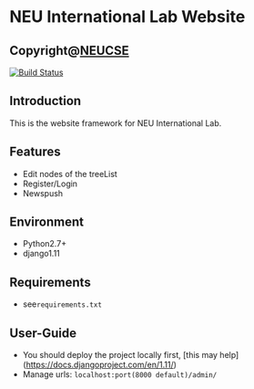 # NEU International Lab Website
## Copyright@[NEUCSE](http://www.cse.neu.edu.cn/HomePage.aspx)

[![Build Status](https://travis-ci.org/txqzzz/NEUCSE.svg?branch=master)](https://travis-ci.org/txqzzz/NEUCSE)

## Introduction
This is the website framework for NEU International Lab. 
## Features
* Edit nodes of the treeList
* Register/Login
* Newspush

## Environment
* Python2.7+
* django1.11

## Requirements
* see```requirements.txt```

## User-Guide
* You should deploy the project locally first, [this may help] (https://docs.djangoproject.com/en/1.11/)
* Manage urls: ``localhost:port(8000 default)/admin/``




